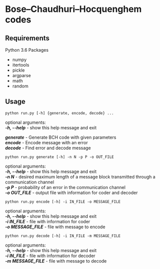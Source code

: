 # Bose–Chaudhuri–Hocquenghem codes
## Requirements

Python 3.6 Packages

* numpy
* itertools
* pickle
* argparse
* math
* random

## Usage

```
python run.py [-h] {generate, encode, decode} ...
```

optional arguments: \
  ***-h, --help*** - show this help message and exit

***generate*** -  Generate BCH code with given parameters \
***encode*** - Encode message with an error \
***decode*** - Find error and decode message

```
python run.py generate [-h] -n N -p P -o OUT_FILE
```

optional arguments: \
  ***-h, --help*** -  show this help message and exit \
  ***-n N*** - desired maximum length of a message block transmitted through a communication channel \
  ***-p P*** -  probability of an error in the communication channel \
  ***-o OUT_FILE*** -  output file with information for coder and decoder

```
python run.py encode [-h] -i IN_FILE -o MESSAGE_FILE
```

optional arguments: \
  ***-h, --help*** -  show this help message and exit \
  ***-i IN_FILE*** -  file with information for coder \
  ***-o MESSAGE_FILE*** - file with message to encode 

```
python run.py decode [-h] -i IN_FILE -m MESSAGE_FILE
```

optional arguments: \
  ***-h, --help*** - show this help message and exit \
  ***-i IN_FILE*** -  file with information for decoder \
  ***-m MESSAGE_FILE***  - file with message to decode


